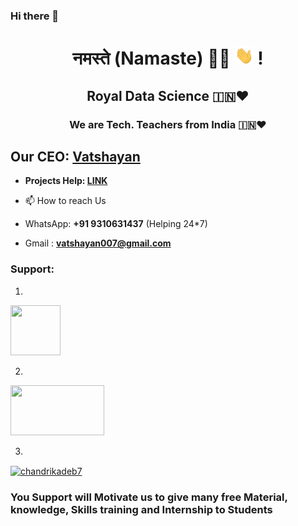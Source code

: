 ### Hi there 👋

<h1 align="center"> नमस्ते (Namaste) 🙏🏻  <img src="https://raw.githubusercontent.com/ABSphreak/ABSphreak/master/gifs/Hi.gif" width="30px"> ! </h1>
<h2 align="center"> Royal Data Science 🇮🇳❤</h2>

<h3 align="center">We are Tech. Teachers from India 🇮🇳❤</h3>

## Our CEO: [**Vatshayan**](https://github.com/Vatshayan)
-  **Projects Help: [**LINK**](https://www.cse-projects.com)**

- 📫 How to reach Us
-    WhatsApp: **+91 9310631437** (Helping 24*7)
-    Gmail : **vatshayan007@gmail.com**

 <h3 align="left">Support:</h3>

1. 
<a href="https://paypal.me/shivamvatshayan1?locale.x=en_GB">
 
<img src="https://www.freepnglogos.com/uploads/paypal-logo-png-7.png" width="80" height="80"/>
</a> 


2.
<a href="https://payu.in/pay/EF5CC807B025152D0345FF03AB2352E5">
<img src="https://cdn.freelogovectors.net/wp-content/uploads/2019/02/payumoney-logo.png" width="150" height="80"/>
</a>

3.
<p><a href="https://www.buymeacoffee.com/Vatshayan"> <img align="center" src="https://cdn.buymeacoffee.com/buttons/v2/default-yellow.png" height="50" width="210" alt="chandrikadeb7" /></a></p>



### You Support will Motivate us to give many free Material, knowledge, Skills training and Internship to Students
